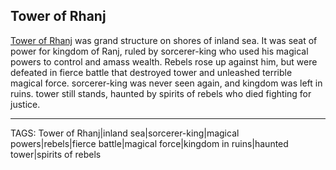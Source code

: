 ## Tower of Rhanj

[Tower of Rhanj](.md) was grand structure on shores of inland sea. It was seat of power for kingdom of Ranj, ruled by sorcerer-king who used his magical powers to control and amass wealth. Rebels rose up against him, but were defeated in fierce battle that destroyed tower and unleashed terrible magical force. sorcerer-king was never seen again, and kingdom was left in ruins. tower still stands, haunted by spirits of rebels who died fighting for justice.

---
TAGS: Tower of Rhanj|inland sea|sorcerer-king|magical powers|rebels|fierce battle|magical force|kingdom in ruins|haunted tower|spirits of rebels

